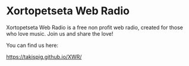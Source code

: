 # Xortopetseta Web Radio

Xortopetseta Web Radio is a free non profit web radio, created for those who love music. Join us and share the love!

You can find us here:

https://takispig.github.io/XWR/
